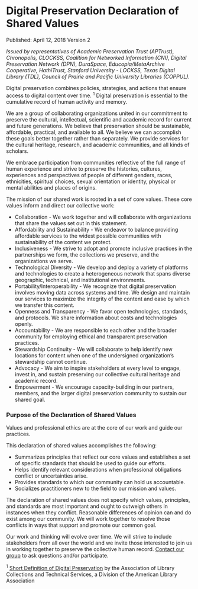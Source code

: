 # Digital Preservation Declaration of Shared Values

Published: April 12, 2018
Version 2

*Issued by representatives of Academic Preservation Trust (APTrust), Chronopolis, CLOCKSS, Coalition for Networked Information (CNI), Digital Preservation Network (DPN), DuraSpace, Educopia/MetaArchive Cooperative, HathiTrust, Stanford University - LOCKSS, Texas Digital Library (TDL), Council of Prairie and Pacific University Libraries (COPPUL).*

Digital preservation combines policies, strategies, and actions that ensure access to digital content over time. <sup>1</sup> Digital preservation is essential to the cumulative record of human activity and memory. 

We are a group of collaborating organizations united in our commitment to preserve the cultural, intellectual, scientific and academic record for current and future generations. We believe that preservation should be sustainable, affordable, practical, and available to all. We believe we can accomplish these goals better together rather than separately. We provide services for the cultural heritage, research, and academic communities, and all kinds of scholars. 

We embrace participation from communities reflective of the full range of human experience and strive to preserve the histories, cultures, experiences and perspectives of people of different genders, races, ethnicities, spiritual choices, sexual orientation or identity, physical or mental abilities and places of origins. 

The mission of our shared work is rooted in a set of core values. These core values inform and  direct our collective work:

* Collaboration - We work together and will collaborate with organizations that share the values set out in this statement.
* Affordability and Sustainability - We endeavor to balance providing affordable services to the widest possible communities with sustainability of the content we protect.
* Inclusiveness - We strive to adopt and promote inclusive practices in the partnerships we form, the collections we preserve, and the organizations we serve.
* Technological Diversity - We develop and deploy a variety of platforms and technologies to create a  heterogeneous network that spans diverse geographic, technical, and institutional environments.
* Portability/Interoperability - We recognize that digital preservation involves moving data across systems and time. We design and maintain our services to maximize the integrity of the content and ease by which we transfer this content. 
* Openness and Transparency - We favor open technologies, standards, and protocols. We share information about costs and technologies openly.
* Accountability - We are responsible to each other and the broader community for employing ethical and transparent preservation practices. 
* Stewardship Continuity - We will collaborate to help identify new locations for content when one of the undersigned organization’s stewardship cannot continue. 
* Advocacy - We aim to inspire stakeholders at every level to engage, invest in, and sustain preserving our collective cultural heritage and academic record. 
* Empowerment - We encourage capacity-building in our partners, members, and the larger digital preservation community to sustain our shared goal.

### Purpose of the Declaration of Shared Values
Values and professional ethics are at the core of our work and guide our practices. 

This declaration of shared values accomplishes the following:

* Summarizes principles that reflect our core values and establishes a set of specific standards that should be used to guide our efforts.
* Helps identify relevant considerations when professional obligations conflict or uncertainties arise. 
* Provides standards to which our community can hold us accountable. 
* Socializes practitioners new to the field to our mission and values.

The declaration of shared values does not specify which values, principles, and standards are most important and ought to outweigh others in instances when they conflict. Reasonable differences of opinion can and do exist among our community. We will work together to resolve those conflicts in ways that support and promote our common goal.

Our work and thinking will evolve over time. We will strive to include stakeholders from all over the world and we invite those interested to join us in working together to preserve the collective human record. [Contact our group](mailto:dpscollaborative@googlegroups.com) to ask questions and/or participate. 

<sup>1</sup> [Short Definition of Digital Preservation](http://www.ala.org/alcts/resources/preserv/defdigpres0408) by the Association of Library Collections and Technical Services, a Division of the American Library Association